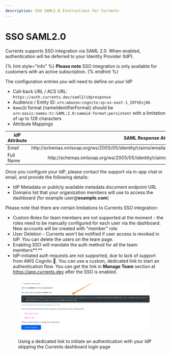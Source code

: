 ```yaml
---
description: SSO SAML2.0 Instructions for Currents
---
```


# SSO SAML2.0

Currents supports SSO integration via SAML 2.0. When enabled, authentication will be deferred to your Identity Provider (IdP).

{% hint style="info" %}
**Please note** SSO integration is only available for customers with an active subscription.
{% endhint %}

The configuration entries you will need to define on your IdP

* Call-back URL / ACS URL: `https://auth.currents.dev/saml2/idpresponse`
* Audience / Entity ID: `urn:amazon:cognito:sp:us-east-1_Z9TVEnj0k`
* `NameID` format (nameIdentifierFormat) should be `urn:oasis:names:tc:SAML:2.0:nameid-format:persistent` with a limitation of up to 128 characters
* Attribute Mappings

<table><thead><tr><th width="155.5">IdP Attribute</th><th align="right">SAML Response Attribute</th></tr></thead><tbody><tr><td>Email</td><td align="right">http://schemas.xmlsoap.org/ws/2005/05/identity/claims/emailaddress</td></tr><tr><td>Full Name</td><td align="right">http://schemas.xmlsoap.org/ws/2005/05/identity/claims/name</td></tr></tbody></table>



Once you configure your IdP, please contact the support via in-app chat or email, and provide the following details:

* IdP Metadata or publicly available metadata document endpoint URL
* Domains list that your organization members will use to access the dashboard (for example user@**example.com**)

Please note that there are certain limitations to Currents SSO integration:

* Custom Roles for team members are not supported at the moment - the roles need to be manually configured for each user via the dashboard. New accounts will be created with "member" role.
* User Deletion - Currents won't be notified if user access is revoked in IdP. You can delete the users on the team page.
* Enabling SSO will mandate the auth method for all the team members**.**
* IdP-initiated auth requests are not supported, due to lack of support from AWS Cognito 😤. You can use a custom, dedicated link to start an authentication flow. You can get the link in **Manage Team** section at https://app.currents.dev after the SSO is enabled.

<figure><img src="../../.gitbook/assets/currents-2023-08-04-00.40.51@2x.png" alt=""><figcaption><p>Using a dedicated link to initiate an authentication with your IdP skipping the Currents dashboard login page</p></figcaption></figure>



